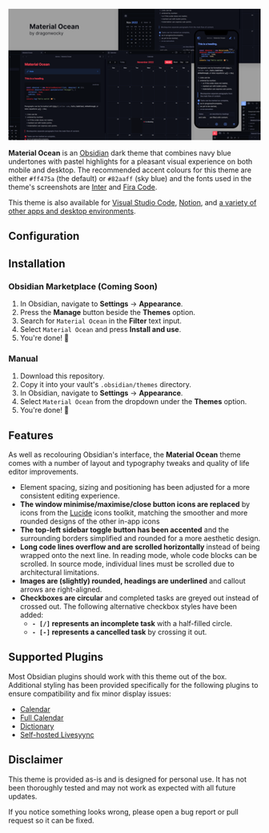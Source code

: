 ![](thumbnail.png)

**Material Ocean** is an [Obsidian](https://obsidian.md/) dark theme that combines
navy blue undertones with pastel highlights for a pleasant visual experience on both
mobile and desktop. The recommended accent colours for this theme are either `#ff475a`
(the default) or `#82aaff` (sky blue) and the fonts used in the theme's screenshots are
[Inter](https://rsms.me/inter/) and [Fira Code](https://github.com/tonsky/FiraCode).

This theme is also available for [Visual Studio Code](https://marketplace.visualstudio.com/items?itemName=Equinusocio.vsc-material-theme), [Notion](https://notion-enhancer.github.io), and [a variety of other apps and desktop environments](https://github.com/material-ocean/Material-Ocean).

## Configuration

## Installation

### Obsidian Marketplace (Coming Soon)

1. In Obsidian, navigate to **Settings** → **Appearance**.
2. Press the **Manage** button beside the **Themes** option.
3. Search for `Material Ocean` in the **Filter** text input.
4. Select `Material Ocean` and press **Install and use**.
5. You're done! 🎉

### Manual

1. Download this repository.
2. Copy it into your vault's `.obsidian/themes` directory.
3. In Obsidian, navigate to **Settings** → **Appearance**.
4. Select `Material Ocean` from the dropdown under the **Themes** option.
5. You're done! 🎉

## Features

As well as recolouring Obsidian's interface,
the **Material Ocean** theme comes with a number of layout and typography
tweaks and quality of life editor improvements.

- Element spacing, sizing and positioning has been adjusted for a more
  consistent editing experience.
- **The window minimise/maximise/close button icons are replaced**
  by icons from the [Lucide](https://lucide.dev/) icons toolkit, matching
  the smoother and more rounded designs of the other in-app icons
- **The top-left sidebar toggle button has been accented** and the surrounding
  borders simplified and rounded for a more aesthetic design.
- **Long code lines overflow and are scrolled horizontally** instead of being wrapped
  onto the next line. In reading mode, whole code blocks can be scrolled. In source
  mode, individual lines must be scrolled due to architectural limitations.
- **Images are (slightly) rounded, headings are underlined** and callout arrows
  are right-aligned.
- **Checkboxes are circular** and completed tasks are greyed out instead
  of crossed out. The following alternative checkbox styles have been added:
  - **`- [/]` represents an incomplete task** with a half-filled circle.
  - **`- [-]` represents a cancelled task** by crossing it out.

## Supported Plugins

Most Obsidian plugins should work with this theme out of the box.
Additional styling has been provided specifically for the following
plugins to ensure compatibility and fix minor display issues:

- [Calendar](https://github.com/liamcain/obsidian-calendar-plugin)
- [Full Calendar](https://github.com/davish/obsidian-full-calendar)
- [Dictionary](https://github.com/phibr0/obsidian-dictionary)
- [Self-hosted Livesyync](https://github.com/vrtmrz/obsidian-livesync)

## Disclaimer

This theme is provided as-is and is designed for personal use. It has not
been thoroughly tested and may not work as expected with all future updates.

If you notice something looks wrong, please open a bug report or pull request
so it can be fixed.

